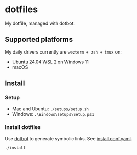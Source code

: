 # dotfiles

My dotfile, managed with dotbot.

## Supported platforms

My daily drivers currently are `wezterm + zsh + tmux` on:

- Ubuntu 24.04 WSL 2 on Windows 11
- macOS

## Install
### Setup
- Mac and Ubuntu: `./setups/setup.sh`
- Windows: `.\Windows\setups\Setup.ps1`

### Install dotfiles

Use [dotbot](https://github.com/anishathalye/dotbot) to  generate symbolic links. See [install.conf.yaml](./install.conf.yaml).


```
./install
```
